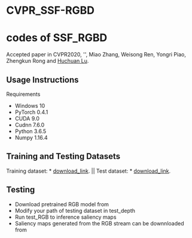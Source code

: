 # CVPR_SSF-RGBD
codes of SSF_RGBD
===
Accepted paper in CVPR2020, '', Miao Zhang, Weisong Ren, Yongri Piao, Zhengkun Rong and [Huchuan Lu](http://ice.dlut.edu.cn/lu/publications.html).

## Usage Instructions
Requirements
* Windows 10
* PyTorch 0.4.1
* CUDA 9.0
* Cudnn 7.6.0
* Python 3.6.5
* Numpy 1.16.4

## Training and Testing Datasets
Training dataset:  * [download_link]().              ||  Test dataset:  * [download_link](). 

## Testing
* Download pretrained RGB model from 
* Modify your path of testing dataset in test_depth
* Run test_RGB to inference saliency maps
* Saliency maps generated from the RGB stream can be downnloaded from 

